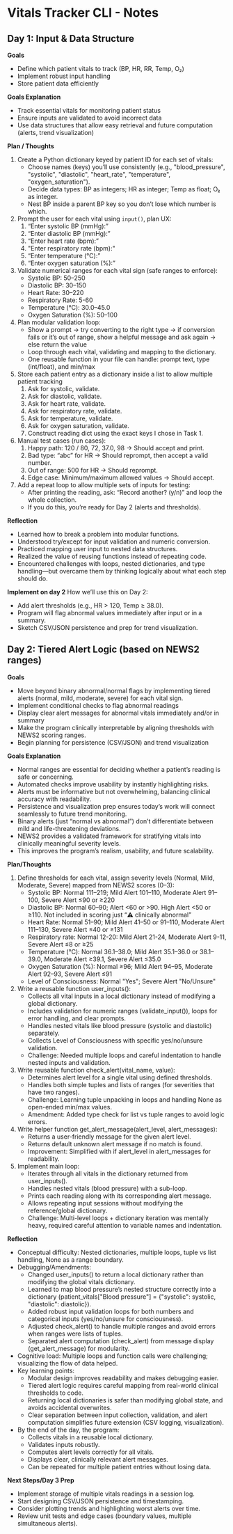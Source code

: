 # Vitals Tracker CLI - Notes

## Day 1: Input & Data Structure

**Goals**  
- Define which patient vitals to track (BP, HR, RR, Temp, O₂)  
- Implement robust input handling  
- Store patient data efficiently  

**Goals Explanation**  
- Track essential vitals for monitoring patient status  
- Ensure inputs are validated to avoid incorrect data  
- Use data structures that allow easy retrieval and future computation (alerts, trend visualization)  

**Plan / Thoughts**  
1. Create a Python dictionary keyed by patient ID for each set of vitals:
    - Choose names (keys) you’ll use consistently (e.g., "blood_pressure", "systolic", "diastolic", "heart_rate", "temperature", "oxygen_saturation").
    - Decide data types: BP as integers; HR as integer; Temp as float; O₂ as integer.
    - Nest BP inside a parent BP key so you don’t lose which number is which.
2. Prompt the user for each vital using `input()`, plan UX:
	1.	“Enter systolic BP (mmHg):”
	2.	“Enter diastolic BP (mmHg):”
	3.	“Enter heart rate (bpm):”
	4.  "Enter respiratory rate (bpm):"
	5.	“Enter temperature (°C):”
	6.	“Enter oxygen saturation (%):”  
3. Validate numerical ranges for each vital sign (safe ranges to enforce):
	- Systolic BP: 50–250
    - Diastolic BP: 30–150
	- Heart Rate: 30–220
	- Respiratory Rate: 5-60
	- Temperature (°C): 30.0–45.0
	- Oxygen Saturation (%): 50–100
4. Plan modular validation loop:
    - Show a prompt → try converting to the right type → if conversion fails or it’s out of range, show a helpful message and ask again → else return the value
    - Loop through each vital, validating and mapping to the dictionary.
    - One reusable function in your file can handle: prompt text, type (int/float), and min/max
5. Store each patient entry as a dictionary inside a list to allow multiple patient tracking  
    1.	Ask for systolic, validate.
	2.	Ask for diastolic, validate.
	3.	Ask for heart rate, validate.
	4. Ask for respiratory rate, validate.
	4.	Ask for temperature, validate.
	5.	Ask for oxygen saturation, validate.
	6.	Construct reading dict using the exact keys I chose in Task 1.
6. Manual test cases (run cases):
    1.  Happy path: 120 / 80, 72, 37.0, 98 → Should accept and print.
	2.	Bad type: “abc” for HR → Should reprompt, then accept a valid number.
	3.	Out of range: 500 for HR → Should reprompt.
	4.	Edge case: Minimum/maximum allowed values → Should accept.
7. Add a repeat loop to allow multiple sets of inputs for testing:
	- After printing the reading, ask: “Record another? (y/n)” and loop the whole collection.
	- If you do this, you’re ready for Day 2 (alerts and thresholds).

**Reflection**  
- Learned how to break a problem into modular functions.
- Understood try/except for input validation and numeric conversion.
- Practiced mapping user input to nested data structures.
- Realized the value of reusing functions instead of repeating code.
- Encountered challenges with loops, nested dictionaries, and type handling—but overcame them by thinking logically about what each step should do.

**Implement on day 2**
How we’ll use this on Day 2:
- Add alert thresholds (e.g., HR > 120, Temp ≥ 38.0).
- Program will flag abnormal values immediately after input or in a summary.
- Sketch CSV/JSON persistence and prep for trend visualization.



## Day 2: Tiered Alert Logic (based on NEWS2 ranges)

**Goals**
- Move beyond binary abnormal/normal flags by implementing tiered alerts (normal, mild, moderate, severe) for each vital sign.
- Implement conditional checks to flag abnormal readings
- Display clear alert messages for abnormal vitals immediately and/or in summary
- Make the program clinically interpretable by aligning thresholds with NEWS2 scoring ranges.
- Begin planning for persistence (CSV/JSON) and trend visualization

**Goals Explanation**
- Normal ranges are essential for deciding whether a patient’s reading is safe or concerning.
- Automated checks improve usability by instantly highlighting risks.
- Alerts must be informative but not overwhelming, balancing clinical accuracy with readability.
- Persistence and visualization prep ensures today’s work will connect seamlessly to future trend monitoring.
- Binary alerts (just “normal vs abnormal”) don’t differentiate between mild and life-threatening deviations.
- NEWS2 provides a validated framework for stratifying vitals into clinically meaningful severity levels.
- This improves the program’s realism, usability, and future scalability.


**Plan/Thoughts**
1.	Define thresholds for each vital, assign severity levels (Normal, Mild, Moderate, Severe) mapped from NEWS2 scores (0–3):
	- Systolic BP: Normal 111–219; Mild Alert 101–110, Moderate Alert 91–100, Severe Alert ≤90 or ≥220
	- Diastolic BP: Normal 60–90; Alert <60 or >90. High Alert <50 or ≥110. Not included in scoring just “⚠️ clinically abnormal” 
	- Heart Rate: Normal 51–90; Mild Alert 41–50 or 91–110, Moderate Alert 111–130, Severe Alert ≤40 or ≥131
	- Respiratory rate: Normal 12-20: Mild Alert 21-24, Moderate Alert 9-11, Severe Alert ≤8 or ≥25
	- Temperature (°C): Normal 36.1–38.0; Mild Alert 35.1–36.0 or 38.1–39.0, Moderate Alert ≥39.1, Severe Alert ≤35.0
	- Oxygen Saturation (%): Normal ≥96; Mild Alert 94–95, Moderate Alert 92–93, Severe Alert ≤91
	- Level of Consciousness: Normal "Yes"; Severe Alert "No/Unsure"
2.	Write a reusable function user_inputs():
	- Collects all vital inputs in a local dictionary instead of modifying a global dictionary.
	- Includes validation for numeric ranges (validate_input()), loops for error handling, and clear prompts.
	- Handles nested vitals like blood pressure (systolic and diastolic) separately.
	- Collects Level of Consciousness with specific yes/no/unsure validation.
	- Challenge: Needed multiple loops and careful indentation to handle nested inputs and validation.
3.	Write reusable function check_alert(vital_name, value):
	- Determines alert level for a single vital using defined thresholds.
	- Handles both simple tuples and lists of ranges (for severities that have two ranges).
	- Challenge: Learning tuple unpacking in loops and handling None as open-ended min/max values.
	- Amendment: Added type check for list vs tuple ranges to avoid logic errors.
4.	Write helper function get_alert_message(alert_level, alert_messages):
	- Returns a user-friendly message for the given alert level.
	- Returns default unknown alert message if no match is found.
	- Improvement: Simplified with if alert_level in alert_messages for readability.
5.	Implement main loop:
	- Iterates through all vitals in the dictionary returned from user_inputs().
	- Handles nested vitals (blood pressure) with a sub-loop.
	- Prints each reading along with its corresponding alert message.
	- Allows repeating input sessions without modifying the reference/global dictionary.
	- Challenge: Multi-level loops + dictionary iteration was mentally heavy, required careful attention to variable names and indentation.

**Reflection**
- Conceptual difficulty: Nested dictionaries, multiple loops, tuple vs list handling, None as a range boundary.
- Debugging/Amendments:
	- Changed user_inputs() to return a local dictionary rather than modifying the global vitals dictionary.
	- Learned to map blood pressure’s nested structure correctly into a dictionary (patient_vitals["Blood pressure"] = {"systolic": systolic, "diastolic": diastolic}).
	- Added robust input validation loops for both numbers and categorical inputs (yes/no/unsure for consciousness).
	- Adjusted check_alert() to handle multiple ranges and avoid errors when ranges were lists of tuples.
	- Separated alert computation (check_alert) from message display (get_alert_message) for modularity.
- Cognitive load: Multiple loops and function calls were challenging; visualizing the flow of data helped.
- Key learning points:
	- Modular design improves readability and makes debugging easier.
	- Tiered alert logic requires careful mapping from real-world clinical thresholds to code.
	- Returning local dictionaries is safer than modifying global state, and avoids accidental overwrites.
	- Clear separation between input collection, validation, and alert computation simplifies future extension (CSV logging, visualization).
- By the end of the day, the program:
	- Collects vitals in a reusable local dictionary.
	- Validates inputs robustly.
	- Computes alert levels correctly for all vitals.
	- Displays clear, clinically relevant alert messages.
	- Can be repeated for multiple patient entries without losing data.


**Next Steps/Day 3 Prep**
- Implement storage of multiple vitals readings in a session log.
- Start designing CSV/JSON persistence and timestamping.
- Consider plotting trends and highlighting worst alerts over time.
- Review unit tests and edge cases (boundary values, multiple simultaneous alerts).